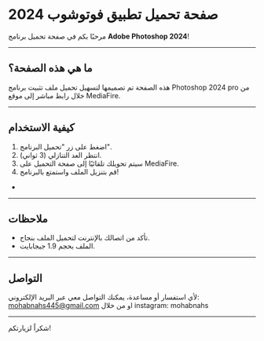 # صفحة تحميل تطبيق فوتوشوب 2024

مرحبًا بكم في صفحة تحميل برنامج **Adobe Photoshop 2024**!

---

## ما هي هذه الصفحة؟

هذه الصفحة تم تصميمها لتسهيل تحميل ملف تثبيت برنامج Photoshop 2024 pro من خلال رابط مباشر إلى موقع MediaFire.

---

## كيفية الاستخدام

1. اضغط على زر "تحميل البرنامج".
2. انتظر العد التنازلي (3 ثواني).
3. سيتم تحويلك تلقائيًا إلى صفحة التحميل على MediaFire.
4. قم بتنزيل الملف واستمتع بالبرنامج!

-

---

## ملاحظات

- تأكد من اتصالك بالإنترنت لتحميل الملف بنجاح.
- الملف بحجم 1.9 جيجابايت.

---

## التواصل

لأي استفسار أو مساعدة، يمكنك التواصل معي عبر البريد الإلكتروني: mohabnahs445@gmail.com
او من خلال instagram:
mohabnahs

---

شكراً لزيارتكم!
